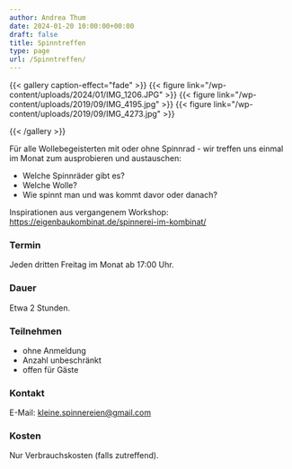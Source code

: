 ```yaml
---
author: Andrea Thum
date: 2024-01-20 10:00:00+00:00
draft: false
title: Spinntreffen
type: page
url: /Spinntreffen/
---
```


{{< gallery caption-effect="fade" >}}
{{< figure link="/wp-content/uploads/2024/01/IMG_1206.JPG" >}}
{{< figure link="/wp-content/uploads/2019/09/IMG_4195.jpg" >}}
{{< figure link="/wp-content/uploads/2019/09/IMG_4273.jpg" >}}

{{< /gallery >}}

Für alle Wollebegeisterten mit oder ohne Spinnrad - wir treffen uns einmal im Monat zum ausprobieren und austauschen:
* Welche Spinnräder gibt es?
* Welche Wolle?
* Wie spinnt man und was kommt davor oder danach?

Inspirationen aus vergangenem Workshop: https://eigenbaukombinat.de/spinnerei-im-kombinat/


### Termin

Jeden dritten Freitag im Monat ab 17:00 Uhr.

### Dauer

Etwa 2 Stunden.

### Teilnehmen

* ohne Anmeldung
* Anzahl unbeschränkt
* offen für Gäste

### Kontakt

E-Mail: kleine.spinnereien@gmail.com

### Kosten

Nur Verbrauchskosten (falls zutreffend).
